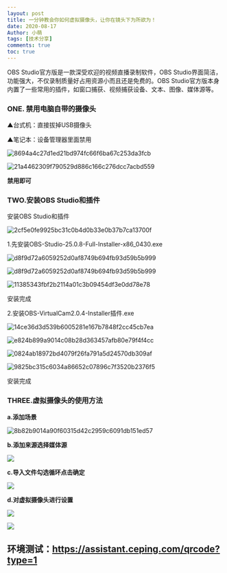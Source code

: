 ```yaml
---
layout: post
title: 一分钟教会你如何虚拟摄像头，让你在镜头下为所欲为！
date: 2020-08-17
Author: 小萌 
tags: [技术分享]
comments: true
toc: true
---
```


OBS Studio官方版是一款深受欢迎的视频直播录制软件，OBS Studio界面简洁，功能强大，不仅录制质量好占用资源小而且还是免费的。OBS Studio官方版本身内置了一些常用的插件，如窗口捕获、视频捕获设备、文本、图像、媒体源等。

### ONE. 禁用电脑自带的摄像头

▲台式机：直接拔掉USB摄像头

▲笔记本：设备管理器里面禁用

![8694a4c27d1ed21bd974fc66f6ba67c253da3fcb](https://i.loli.net/2020/08/17/Isv51CEKY9FSWyZ.jpg)

![21a4462309f790529d886c166c276dcc7acbd559](https://i.loli.net/2020/08/17/uFH27Pq15esdUzI.png)

**禁用即可**

### TWO.安装OBS Studio和插件

安装OBS Studio和插件

![2cf5e0fe9925bc31c0b4d0b33e0b37b7ca13700f](https://i.loli.net/2020/08/17/aW3keoPqRUNIZh8.png)

1.先安装OBS-Studio-25.0.8-Full-Installer-x86_0430.exe

![d8f9d72a6059252d0af8749b694fb93d59b5b999](https://i.loli.net/2020/08/17/6eg7SHWAJ2yoZ4Q.jpg)

![d8f9d72a6059252d0af8749b694fb93d59b5b999](https://i.loli.net/2020/08/17/XSfj4yJBr3ZU8Kp.jpg)

![11385343fbf2b2114a01c3b09454df3e0dd78e78](https://i.loli.net/2020/08/17/ETFA1wZbCoa3deP.jpg)

安装完成

2.安装OBS-VirtualCam2.0.4-Installer插件.exe

![14ce36d3d539b6005281e167b7848f2cc45cb7ea](https://i.loli.net/2020/08/17/TkqK6BEIF9NuneQ.jpg)

![e824b899a9014c08b28d363457afb80e79f4f4cc](https://i.loli.net/2020/08/17/zaVvG8NefQMExDU.jpg)

![0824ab18972bd4079f26fa791a5d24570db309af](https://i.loli.net/2020/08/17/k1TQxzeqZR9oaOI.jpg)

![9825bc315c6034a86652c07896c7f3520b2376f5](https://i.loli.net/2020/08/17/o2TBb5YKdRk6sPO.jpg)

安装完成

### THREE.虚拟摄像头的使用方法

**a.添加场景**

![8b82b9014a90f60315d42c2959c6091db151ed57](https://i.loli.net/2020/08/17/tWaHPe2hA7BF43T.png)

**b.添加来源选择媒体源**

![](https://i.loli.net/2020/08/17/AG2j4EcuBm1KoIP.png)

**c.导入文件勾选循环点击确定**

![](https://i.loli.net/2020/08/17/t7s13euoKQla6YJ.png)

**d.对虚拟摄像头进行设置**

![](https://i.loli.net/2020/08/17/DAxOT8lwfEyL9I6.png)

![](https://i.loli.net/2020/08/17/KUhQH4Oqveka6X3.jpg)



## 环境测试：https://assistant.ceping.com/qrcode?type=1